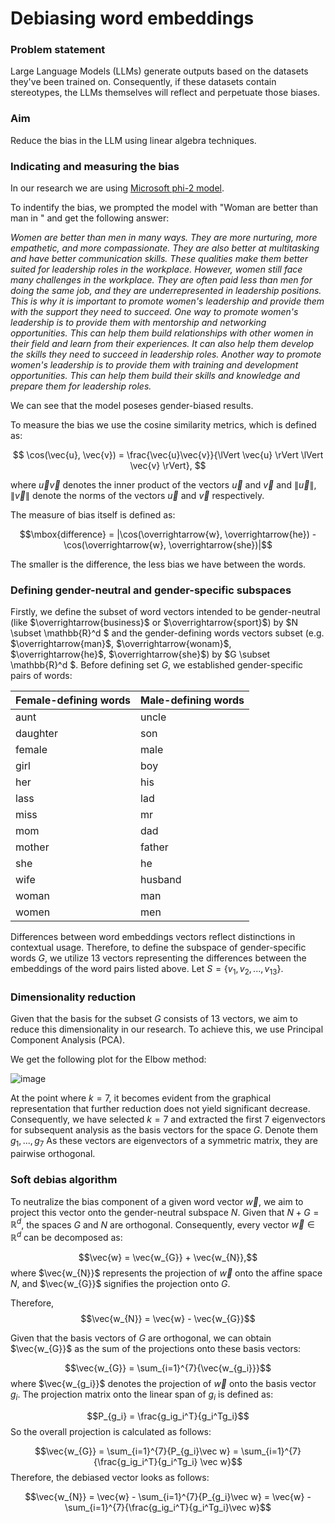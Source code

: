 # Debiasing word embeddings

### Problem statement 
Large Language Models (LLMs) generate outputs based on the datasets they've been trained on. Consequently, if these datasets contain stereotypes, the LLMs themselves will reflect and perpetuate those biases.

### Aim
Reduce the bias in the LLM using linear algebra techniques.

### Indicating and measuring the bias

In our research we are using [Microsoft phi-2 model](https://huggingface.co/microsoft/phi-2).

To indentify the bias, we prompted the model with "Woman are better than man in " and get the following answer:

_Women are better than men in many ways. They are more nurturing, more empathetic, and more compassionate. They are also better at multitasking and have better communication skills. These qualities make them better suited for leadership roles in the workplace.
 However, women still face many challenges in the workplace. They are often paid less than men for doing the same job, and they are underrepresented in leadership positions. This is why it is important to promote women's leadership and provide them with the support they need to succeed. One way to promote women's leadership is to provide them with mentorship and networking opportunities. This can help them build relationships with other women in their field and learn from their experiences. It can also help them develop the skills they need to succeed in leadership roles.
 Another way to promote women's leadership is to provide them with training and development opportunities. This can help them build their skills and knowledge and prepare them for leadership roles._


We can see that the model poseses gender-biased results.

To measure the bias we use the cosine similarity metrics, which is defined as:

$$ \cos(\vec{u}, \vec{v}) = \frac{\vec{u}\vec{v}}{\lVert \vec{u} \rVert \lVert \vec{v} \rVert}, $$

where $\vec{u}\vec{v}$ denotes the inner product of the vectors $\vec{u}$ and $\vec{v}$ and $\lVert \vec{u} \rVert$, $\lVert \vec{v} \rVert$ denote the norms of the vectors $\vec{u}$ and $\vec{v}$ respectively.

The measure of bias itself is defined as:

$$\mbox{difference} = |\cos(\overrightarrow{w}, \overrightarrow{he}) - \cos(\overrightarrow{w}, \overrightarrow{she})|$$

The smaller is the difference, the less bias we have between the words.

### Defining gender-neutral and gender-specific subspaces

Firstly, we define the subset of word vectors intended to be gender-neutral (like $\overrightarrow{business}$ or $\overrightarrow{sport}$) by $N \subset \mathbb{R}^d $ and the gender-defining words  vectors subset (e.g. $\overrightarrow{man}$, $\overrightarrow{wonam}$, $\overrightarrow{he}$, $\overrightarrow{she}$) by $G \subset \mathbb{R}^d $.
Before defining set $G$, we established gender-specific pairs of words:

| Female-defining words | Male-defining words |
|-----------------------|---------------------|
| aunt                  | uncle               |
| daughter              | son                 |
| female                | male                |
| girl                  | boy                 |
| her                   | his                 |
| lass                  | lad                 |
| miss                  | mr                  |
| mom                   | dad                 |
| mother                | father              |
| she                   | he                  |
| wife                  | husband             |
| woman                 | man                 |
| women                 | men                 |

Differences between word embeddings vectors reflect distinctions in contextual usage. Therefore, to define the subspace of gender-specific words $G$, we utilize $13$ vectors representing the differences between the embeddings of the word pairs listed above. Let $S = \{v_1, v_2, ..., v_{13}\}$.

### Dimensionality reduction

Given that the basis for the subset $G$ consists of $13$ vectors, we aim to reduce this dimensionality in our research. To achieve this, we use Principal Component Analysis (PCA).

We get the following plot for the Elbow method:

![image](https://github.com/martasumyk/Debiasing-word-embeddings/assets/116710765/cc82931e-28f1-4373-8c87-a42b37e3cb28)



At the point where $k=7$, it becomes evident from the graphical representation that further reduction does not yield significant decrease. Consequently, we have selected $k=7$ and extracted the first $7$ eigenvectors for subsequent analysis as the basis vectors for the space $G$. Denote them ${g_1, ..., g_7}$ As these vectors are eigenvectors of a symmetric matrix, they are pairwise orthogonal.

### Soft debias algorithm

To neutralize the bias component of a given word vector $\vec{w}$, we aim to project this vector onto the gender-neutral subspace $N$. Given that $N + G = \mathbb{R}^d$, the spaces $G$ and $N$ are orthogonal. Consequently, every vector $\vec{w} \in \mathbb{R}^d$ can be decomposed as:

$$\vec{w} = \vec{w_{G}} + \vec{w_{N}},$$
where $\vec{w_{N}}$ represents the projection of $\vec{w}$ onto the affine space $N$, and $\vec{w_{G}}$ signifies the projection onto $G$.

Therefore,
$$\vec{w_{N}} = \vec{w} - \vec{w_{G}}$$

Given that the basis vectors of $G$ are orthogonal, we can obtain $\vec{w_{G}}$ as the sum of the projections onto these basis vectors:

$$\vec{w_{G}} = \sum_{i=1}^{7}{\vec{w_{g_i}}}$$
where $\vec{w_{g_i}}$ denotes the projection of $\vec{w}$ onto the basis vector $g_i$.
The projection matrix onto the linear span of $g_i$ is defined as:

$$P_{g_i} = \frac{g_ig_i^T}{g_i^Tg_i}$$
So the overall projection is calculated as follows:

$$\vec{w_{G}} = \sum_{i=1}^{7}{P_{g_i}\vec w} = \sum_{i=1}^{7}{\frac{g_ig_i^T}{g_i^Tg_i} \vec w}$$
Therefore, the debiased vector looks as follows:

$$\vec{w_{N}} = \vec{w} - \sum_{i=1}^{7}{P_{g_i}\vec w} = \vec{w} - \sum_{i=1}^{7}{\frac{g_ig_i^T}{g_i^Tg_i}\vec w}$$









